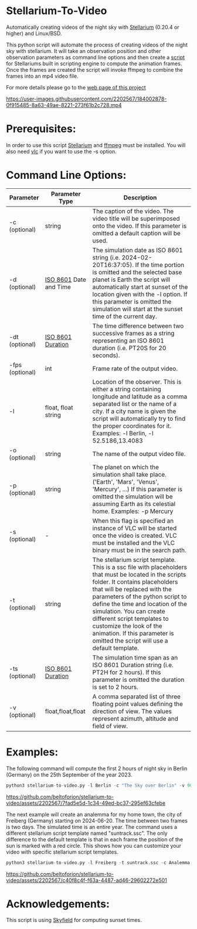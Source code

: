 # Stellarium-To-Video
Automatically creating videos of the night sky with [Stellarium](https://stellarium.org) (0.20.4 or higher) and Linux/BSD.
 
This python script will automate the process of creating videos of the night sky with stellarium. It will take an observation position and other observation parameters as command line options and then create a [script](https://beltoforion.de/en/stellarium_video/index.php?da=1#idStellariumScript) for Stellariums built in scripting engine to compute the animation frames. Once the frames are created the script will invoke ffmpeg to combine the 
frames into an mp4 video file.

For more details please go to the [web page of this project](https://beltoforion.de/en/stellarium_video/)

https://user-images.githubusercontent.com/2202567/184002878-0f915485-8a63-49ae-8221-273f61b2c728.mp4

# Prerequisites:
In order to use this script [Stellarium](https://stellarium.org) and [ffmpeg](https://www.ffmpeg.org/) must be installed. You will also need [vlc](https://www.videolan.org/vlc/) if you want to use the -s option.

# Command Line Options:

| Parameter | Parameter Type | Description |
| --- | --- | --- |
| -c (optional) | string | The caption of the video. The video title will be superimposed onto the video. If this parameter is omitted a default caption will be used. |
| -d (optional) | [ISO 8601](https://en.wikipedia.org/wiki/ISO_8601) Date and Time | The simulation date as ISO 8601 string (i.e. 2024-02-20T16:37:05). If the time portion is omitted and the selected base planet is Earth the script will automatically start at sunset of the location given with the -l option. If this parameter is omitted the simulation will start at the sunset time of the current day. |
| -dt (optional) | [ISO 8601 Duration](https://www.digi.com/resources/documentation/digidocs/90001488-13/reference/r_iso_8601_duration_format.htm) | The time difference between two successive frames as a string representing an ISO 8601 duration (i.e. PT20S for 20 seconds). |
| -fps (optional) | int | Frame rate of the output video. |
| -l | float, float<br/>string | Location of the observer. This is either a string containing longitude and latitude as a comma separated list or the name of a city. If a city name is given the script will automatically try to find the proper coordinates for it. Examples: -l Berlin, -l 52.5186,13.4083 |
| -o (optional) | string | The name of the output video file. |
| -p (optional) | string | The planet on which the simulation shall take place. ('Earth', 'Mars', 'Venus', 'Mercury', ...) If this parameter is omitted the simulation will be assuming Earth as its celestial home. Examples: -p Mercury |
| -s (optional) | - | When this flag is specified an instance of VLC will be started once the video is created. VLC must be installed and the VLC binary must be in the search path. |
| -t (optional) | string | The stellarium script template. This is a ssc file with placeholders that must be located in the scripts folder. It contains placeholders that will be replaced with the parameters of the python script to define the time and location of the simulation. You can create different script templates to customize the look of the animation. If this parameter is omitted the script will use a default template. |
| -ts (optional) | [ISO 8601 Duration](https://www.digi.com/resources/documentation/digidocs/90001488-13/reference/r_iso_8601_duration_format.htm) | The simulation time span as an ISO 8601 Duration string (i.e. PT2H for 2 hours). If this parameter is omitted the duration is set to 2 hours. |
| -v (optional) | float,float,float | A comma separated list of three floating point values defining the direction of view. The values represent azimuth, altitude and field of view. |

# Examples:

The following command will compute the first 2 hours of night sky in Berlin (Germany) on the 25th September of the year 2023. 

```python
python3 stellarium-to-video.py -l Berlin -c "The Sky over Berlin" -v 90,25,70 -d 2024-09-25 -ts PT2H -s -o berlin-sky.mp4 -dt PT1M
```
https://github.com/beltoforion/stellarium-to-video/assets/2202567/7fad5e5d-1c34-49ed-bc37-295ef63cfebe

The next example will create an analemma for my home town, the city of Freiberg (Germany) starting on 2024-06-20. The time between two frames is two days. The simulated time is an entire year.
The command uses a different stellarium script template named "suntrack.ssc". The only difference to the default template is that in each frame the position of the sun is marked
with a red circle. This shows how you can customize your video with specific stellarium script templates.
```python
python3 stellarium-to-video.py -l Freiberg -t suntrack.ssc -c Analemma -d2024-06-20T12:00:00+01:00 -ts P1Y -s -o output.mp4 -dt P2D
```

https://github.com/beltoforion/stellarium-to-video/assets/2202567/c40f8c4f-f63a-4487-ad46-29602272e501

# Acknowledgements:
This script is using [Skyfield](https://rhodesmill.org/skyfield/) for computing sunset times.
